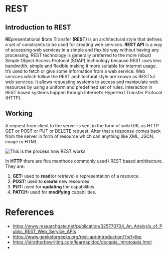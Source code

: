# REST
## Introduction to REST
**RE**presentational **S**tate **T**ransfer **(REST)** is an architectural style that defines a set of constraints to be used for creating web services. **REST API** is a way of accessing web services in a simple and flexible way without having any processing.
REST technology is generally preferred to the more robust Simple Object Access Protocol (SOAP) technology because REST uses less bandwidth, simple and flexible making it more suitable for internet usage. It’s used to fetch or give some information from a web service. 
Web services which follow the REST architectural style are known as RESTful web services. It allows requesting systems to access and manipulate web resources by using a uniform and predefined set of rules. Interaction in REST based systems happen through Internet’s Hypertext Transfer Protocol (HTTP).

## Working
A request from client to the server is sent in the form of web URL as HTTP GET or POST or PUT or DELETE request. After that a response comes back from the server in form of resource which can anything like XML, JSON, image or HTML.

![This is the process how REST works](https://media.geeksforgeeks.org/wp-content/uploads/qqqqqqq-1-1024x219.jpeg)

In **HTTP** there are five menthods commonly used i REST based architecture. They are:
1. **GET:** used to **read**(or retrieve) a representation of a resource.
2. **POST:** used to **create** new resources.
3. **PUT:** used for **updating** the capabilities.
4. **PATCH:** used for **modifying** capabilities.


# References
- https://www.researchgate.net/publication/325770704_An_Analysis_of_Public_REST_Web_Service_APIs
- https://www.geeksforgeeks.org/rest-api-introduction/?ref=lbp
- https://idratherbewriting.com/learnapidoc/docapis_introtoapis.html
- 
